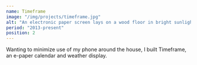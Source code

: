 ```yaml
---
name: Timeframe
image: "/img/projects/timeframe.jpg"
alt: "An electronic paper screen lays on a wood floor in bright sunlight. The screen displays the current temperature of 73 degrees, a feed list of calendar events, and a list of upcoming birthdays."
period: "2013-present"
position: 2
---
```


Wanting to minimize use of my phone around the house, I built Timeframe, an e-paper calendar and weather display.